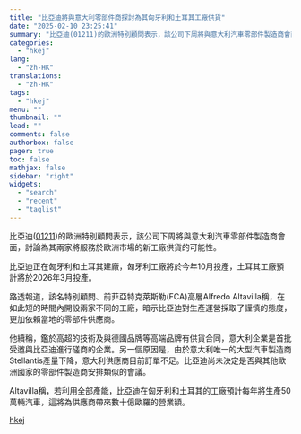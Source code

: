 ```yaml
---
title: "比亞迪將與意大利零部件商探討為其匈牙利和土耳其工廠供貨"
date: "2025-02-10 23:25:41"
summary: "比亞迪(01211)的歐洲特別顧問表示，該公司下周將與意大利汽車零部件製造商會面，討論為其兩家將服務..."
categories:
  - "hkej"
lang:
  - "zh-HK"
translations:
  - "zh-HK"
tags:
  - "hkej"
menu: ""
thumbnail: ""
lead: ""
comments: false
authorbox: false
pager: true
toc: false
mathjax: false
sidebar: "right"
widgets:
  - "search"
  - "recent"
  - "taglist"
---
```


比亞迪([01211](https://stock360.hkej.com/quotePlus/01211))的歐洲特別顧問表示，該公司下周將與意大利汽車零部件製造商會面，討論為其兩家將服務於歐洲市場的新工廠供貨的可能性。

比亞迪正在匈牙利和土耳其建廠，匈牙利工廠將於今年10月投產，土耳其工廠預計將於2026年3月投產。

路透報道，該名特別顧問、前菲亞特克萊斯勒(FCA)高層Alfredo Altavilla稱，在如此短的時間內開設兩家不同的工廠，暗示比亞迪對生產運營採取了謹慎的態度，更加依賴當地的零部件供應商。

他續稱，鑑於高超的技術及與德國品牌等高端品牌有供貨合同，意大利企業是首批受邀與比亞迪進行磋商的企業。另一個原因是，由於意大利唯一的大型汽車製造商Stellantis產量下降，意大利供應商目前訂單不足。比亞迪尚未決定是否與其他歐洲國家的零部件製造商安排類似的會議。

Altavilla稱，若利用全部產能，比亞迪在匈牙利和土耳其的工廠預計每年將生產50萬輛汽車，這將為供應商帶來數十億歐羅的營業額。

[hkej](https://www2.hkej.com/instantnews/china/article/3996857/%E6%AF%94%E4%BA%9E%E8%BF%AA%E5%B0%87%E8%88%87%E6%84%8F%E5%A4%A7%E5%88%A9%E9%9B%B6%E9%83%A8%E4%BB%B6%E5%95%86%E6%8E%A2%E8%A8%8E%E7%82%BA%E5%85%B6%E5%8C%88%E7%89%99%E5%88%A9%E5%92%8C%E5%9C%9F%E8%80%B3%E5%85%B6%E5%B7%A5%E5%BB%A0%E4%BE%9B%E8%B2%A8+)
